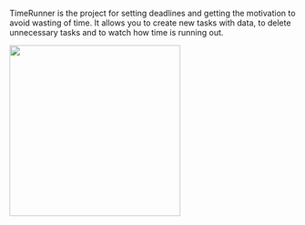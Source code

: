 TimeRunner is the project for setting deadlines and getting the motivation to avoid wasting of time.
It allows you to create new tasks with data, to delete unnecessary tasks and to watch how time is running out.
<br/>

<img src = "https://i.ibb.co/vcWbdMP/2019-05-12-1-48-29.png" height=300px/>
